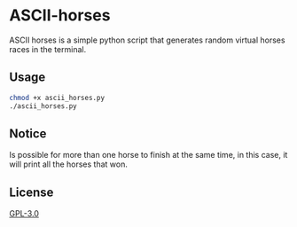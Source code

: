 # ASCII-horses
ASCII horses is a simple python script that generates random virtual horses races in the terminal.

## Usage
```bash
chmod +x ascii_horses.py
./ascii_horses.py
```

## Notice
Is possible for more than one horse to finish at the same time, in this case, it will print all the horses that won.

## License
[GPL-3.0](https://www.gnu.org/licenses/gpl-3.0.html)